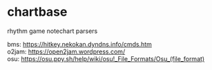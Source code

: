 # chartbase
rhythm game notechart parsers  

bms: https://hitkey.nekokan.dyndns.info/cmds.htm  
o2jam: https://open2jam.wordpress.com/  
osu: https://osu.ppy.sh/help/wiki/osu!_File_Formats/Osu_(file_format)  
